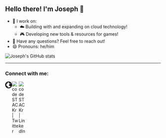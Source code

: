 ## Hello there! I'm Joseph 👋

- 🔭 I work on:
    - ☁️ Building with and expanding on cloud technology!
    - 🎮 Developing new tools & resources for games!
- 💬 Have any questions? Feel free to reach out!
- 😄 Pronouns: he/him

![Joseph's GitHub stats](https://github-readme-stats.vercel.app/api?username=josephbmanley)

---

### Connect with me:

[<img align="left" alt="codeSTACKr.com" width="22px" src="https://raw.githubusercontent.com/iconic/open-iconic/master/svg/globe.svg" />](https://josephbmanley.com/)
[<img align="left" alt="codeSTACKr | Twitter" width="22px" src="https://cdn.jsdelivr.net/npm/simple-icons@v3/icons/twitter.svg" />](https://twitter.com/josephbmanley)
[<img align="left" alt="codeSTACKr | LinkedIn" width="22px" src="https://cdn.jsdelivr.net/npm/simple-icons@v3/icons/linkedin.svg" />](https://www.linkedin.com/in/josephbmanley/)
<br />
